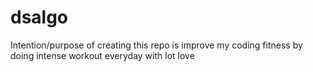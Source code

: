 # dsalgo
Intention/purpose of creating this repo is improve my coding fitness by doing intense workout everyday with lot love 
